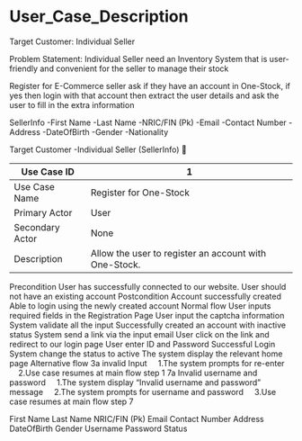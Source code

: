 # User_Case_Description
Target Customer: Individual Seller

Problem Statement: Individual Seller need an Inventory System that is user-friendly and convenient for the seller to manage their stock


Register for E-Commerce seller  ask if they have an account in One-Stock, if yes then login with that account then extract the user details and ask the user to fill in the extra information


SellerInfo
-First Name 
-Last Name
-NRIC/FIN (Pk)
-Email
-Contact Number
-Address
-DateOfBirth
-Gender
-Nationality



Target Customer
-Individual Seller (SellerInfo)


|Use Case ID	        |1                                                                                   |
|---------------------|------------------------------------------------------------------------------------|
|Use Case Name	      |Register for One-Stock                                                              |
|Primary Actor	      |User                                                                                |
|Secondary Actor	    |None                                                                                |
|Description	        |Allow the user to register an account with One-Stock.                               |

Precondition	User has successfully connected to our website.
User should not have an existing account
Postcondition	Account successfully created 
Able to login using the newly created account
Normal flow	User inputs required fields in the Registration Page
User input the captcha information
System validate all the input
Successfully created an account with inactive status
System send a link via the input email 
User click on the link and redirect to our login page
User enter ID and Password
Successful Login
System change the status to active
The system display the relevant home page 
Alternative flow	3a invalid Input
    1.The system prompts for re-enter
    2.Use case resumes at main flow step 1
7a Invalid username and password 
    1.The system display “Invalid username and password” message
    2.The system prompts for username and password
    3.Use case resumes at main flow step 7

First Name 
Last Name
NRIC/FIN (Pk)
Email
Contact Number
Address
DateOfBirth
Gender
Username
Password
Status
